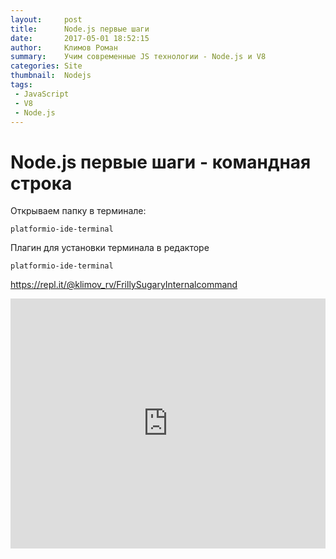 ```yaml
---
layout:     post
title:      Node.js первые шаги
date:       2017-05-01 18:52:15
author:     Климов Роман
summary:    Учим современные JS технологии - Node.js и V8 
categories: Site
thumbnail:  Nodejs
tags:
 - JavaScript
 - V8
 - Node.js
---
```

# Node.js первые шаги - командная строка

Открываем папку в терминале:
```
platformio-ide-terminal
```

Плагин для установки терминала в редакторе
```
platformio-ide-terminal
```


https://repl.it/@klimov_rv/FrillySugaryInternalcommand

<iframe height="400px" width="100%" src="https://repl.it/@klimov_rv/FrillySugaryInternalcommand?lite=true" scrolling="no" frameborder="no" allowtransparency="true" allowfullscreen="true" sandbox="allow-forms allow-pointer-lock allow-popups allow-same-origin allow-scripts allow-modals"></iframe>
